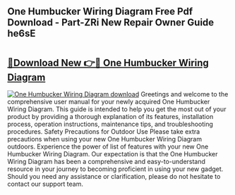## One Humbucker Wiring Diagram Free Pdf Download - Part-ZRi New Repair Owner Guide he6sE

# <h2><a href="http://dfuleur.blite.top/?on=One+Humbucker+Wiring+Diagram">🔗Download New 👉🔴 One Humbucker Wiring Diagram</a></h2>

[![One Humbucker Wiring Diagram download](https://i.imgur.com/lujVjoI.png)](http://dfuleur.blite.top/?on=One+Humbucker+Wiring+Diagram)
Greetings and welcome to the comprehensive user manual for your newly acquired One Humbucker Wiring Diagram. This guide is intended to help you get the most out of your product by providing a thorough explanation of its features, installation process, operation instructions, maintenance tips, and troubleshooting procedures. Safety Precautions for Outdoor Use Please take extra precautions when using your new One Humbucker Wiring Diagram outdoors. Experience the power of list of features with your new One Humbucker Wiring Diagram. Our expectation is that the One Humbucker Wiring Diagram has been a comprehensive and easy-to-understand resource in your journey to becoming proficient in using your new gadget. Should you need any assistance or clarification, please do not hesitate to contact our support team.

